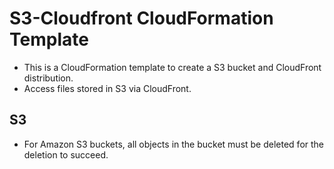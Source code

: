 # S3-Cloudfront CloudFormation Template
* This is a CloudFormation template to create a S3 bucket and CloudFront distribution.
* Access files stored in S3 via CloudFront.

## S3
* For Amazon S3 buckets, all objects in the bucket must be deleted for the deletion to succeed.